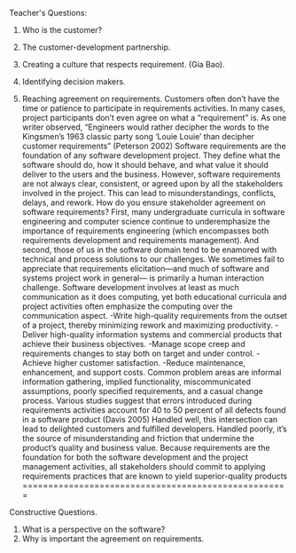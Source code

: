 Teacher's Questions:
  1. Who is the customer?
  2. The customer-development partnership.
  3. Creating a culture that respects requirement.
    (Gia Bao).

  4. Identifying decision makers.
  5. Reaching agreement on requirements.
  Customers often don’t have the time or patience
to participate in requirements activities. In many cases, project participants don’t
even agree on what a “requirement” is. As one writer observed, “Engineers would
rather  decipher the words to the Kingsmen’s 1963 classic party song ‘Louie Louie’ than
 decipher customer requirements” (Peterson 2002)
    Software requirements are the foundation of any software development project. They define what the software should do, how it should behave, and what value it should deliver to the users and the business. However, software requirements are not always clear, consistent, or agreed upon by all the stakeholders involved in the project. This can lead to misunderstandings, conflicts, delays, and rework. How do you ensure stakeholder agreement on software requirements?
  First, many undergraduate curricula in software engineering and  computer
science continue to underemphasize the importance of requirements engineering
(which encompasses both requirements development and requirements  management).
And second, those of us in the software domain tend to be enamored with  technical
and process solutions to our challenges. We sometimes fail to appreciate that
 requirements elicitation—and much of software and systems project work in general—
is primarily a human interaction challenge.
Software development involves at least as much communication as it does
computing, yet both educational curricula and project activities often emphasize
the computing over the communication aspect.
    -Write high-quality requirements from the outset of a project, thereby
 minimizing rework and maximizing productivity.
    -Deliver high-quality information systems and commercial products that achieve
their business objectives.
    -Manage scope creep and requirements changes to stay both on target and
under control.
    -Achieve higher customer satisfaction.
    -Reduce maintenance, enhancement, and support costs.
  Common  problem areas are informal information gathering, implied functionality, miscommunicated
 assumptions, poorly specified requirements, and a casual change process. Various studies suggest
that errors introduced during requirements activities account for 40 to 50 percent of all defects
found in a software product (Davis 2005)
  Handled well, this intersection can lead to delighted customers and fulfilled developers.
Handled poorly, it’s the source of misunderstanding and friction that undermine the product’s quality
and business value. Because requirements are the foundation for both the software development and
the project management activities, all stakeholders should commit to applying requirements practices
that are known to yield superior-quality products
====================================================

Constructive Questions.

  1. What is a perspective on the software?
  2. Why is important the agreement on requirements.
